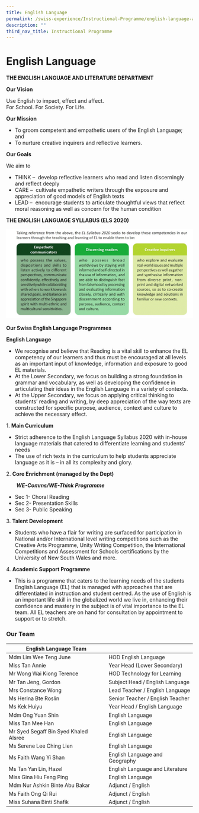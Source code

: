 ```yaml
---
title: English Language
permalink: /swiss-experience/Instructional-Programme/english-language-and-literature/
description: ""
third_nav_title: Instructional Programme
---
```

# English Language

**THE ENGLISH LANGUAGE AND LITERATURE DEPARTMENT**

**Our Vision**

Use English to impact, effect and affect.   
For School. For Society. For Life.

**Our Mission**

*   To groom competent and empathetic users of the English Language; and
*   To nurture creative inquirers and reflective learners.

**Our Goals**

We aim to

*   THINK –  develop reflective learners who read and listen discerningly and reflect deeply
*   CARE –  cultivate empathetic writers through the exposure and appreciation of good models of English texts
*   LEAD –  encourage students to articulate thoughtful views that reflect moral reasoning as well as concern for the human condition

**THE ENGLISH LANGUAGE SYLLABUS (ELS 2020)**

![](/images/Swiss%20Experience/English/EL_Webpage_20202-2.jpg)

**Our Swiss English Language Programmes**

**English Language**

*   We recognise and believe that Reading is a vital skill to enhance the EL competency of our learners and thus must be encouraged at all levels as an important input of knowledge, information and exposure to good EL materials.
*   At the Lower Secondary, we focus on building a strong foundation in grammar and vocabulary, as well as developing the confidence in articulating their ideas in the English Language in a variety of contexts.
*   At the Upper Secondary, we focus on applying critical thinking to students’ reading and writing, by deep appreciation of the way texts are constructed for specific purpose, audience, context and culture to achieve the necessary effect.

1\.  **Main Curriculum**

*   Strict adherence to the English Language Syllabus 2020 with in-house language materials that catered to differentiate learning and students’ needs
*   The use of rich texts in the curriculum to help students appreciate language as it is – in all its complexity and glory.

2\.  **Core Enrichment (managed by the Dept)**

       **_WE-Comms/WE-Think Programme_**

*   Sec 1- Choral Reading
*   Sec 2- Presentation Skills
*   Sec 3- Public Speaking

3\.  **Talent Development**

*   Students who have a flair for writing are surfaced for participation in National and/or International level writing competitions such as the Creative Arts Programme, Unity Writing Competition, the International Competitions and Assessment for Schools certifications by the University of New South Wales and more.

4\.  **Academic Support Programme**

*   This is a programme that caters to the learning needs of the students English Language (EL) that is managed with approaches that are differentiated in instruction and student centred. As the use of English is an important life skill in the globalized world we live in, enhancing their confidence and mastery in the subject is of vital importance to the EL team. All EL teachers are on hand for consultation by appointment to support or to stretch.

### Our Team

| English Language Team |  |
|---|---|
| Mdm Lim Wee Teng June | HOD English Language |
| Miss Tan Annie | Year Head  (Lower Secondary) |
| Mr Wong Wai Kiong Terence | HOD Technology for Learning |
| Mr Tan Jeng, Gordon | Subject Head / English Language |
| Mrs Constance Wong | Lead Teacher / English Language |
| Ms Herina Bte Roslin | Senior Teacher / English Teacher |
| Ms Kek Huiyu | Year Head / English Language |
| Mdm Ong Yuan Shin | English Language |
| Miss Tan Mee Han | English Language |
| Mr Syed Segaff Bin Syed Khaled Alsree | English Language |
| Ms Serene Lee Ching Lien | English Language |
| Ms Faith Wang Yi Shan | English Language and Geography |
| Ms Tan Yan Lin, Hazel | English Language and Literature |
| Miss Gina Hiu Feng Ping | English Language |
| Mdm Nur Ashkin Binte Abu Bakar | Adjunct / English  |
| Ms Faith Ong Qi Rui | Adjunct / English |
| Miss Suhana Binti Shafik | Adjunct / English |